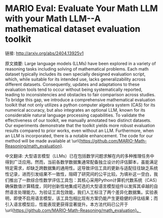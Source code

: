 # MARIO Eval: Evaluate Your Math LLM with your Math LLM--A mathematical dataset evaluation toolkit

链接: http://arxiv.org/abs/2404.13925v1

原文摘要:
Large language models (LLMs) have been explored in a variety of reasoning
tasks including solving of mathematical problems. Each math dataset typically
includes its own specially designed evaluation script, which, while suitable
for its intended use, lacks generalizability across different datasets.
Consequently, updates and adaptations to these evaluation tools tend to occur
without being systematically reported, leading to inconsistencies and obstacles
to fair comparison across studies. To bridge this gap, we introduce a
comprehensive mathematical evaluation toolkit that not only utilizes a python
computer algebra system (CAS) for its numerical accuracy, but also integrates
an optional LLM, known for its considerable natural language processing
capabilities. To validate the effectiveness of our toolkit, we manually
annotated two distinct datasets. Our experiments demonstrate that the toolkit
yields more robust evaluation results compared to prior works, even without an
LLM. Furthermore, when an LLM is incorporated, there is a notable enhancement.
The code for our method will be made available at
\url{https://github.com/MARIO-Math-Reasoning/math_evaluation}.

中文翻译:
大型语言模型（LLMs）已在包括数学问题求解在内的多种推理任务中得到广泛应用。然而，当前各数学数据集通常配备独立设计的评估脚本，虽能满足特定需求，却缺乏跨数据集的通用性。这导致评估工具的更新与适配往往缺乏系统性记录，进而引发结果不一致性，阻碍了研究间的公平比较。为填补这一空白，我们推出了一款综合性数学评估工具包：其核心采用Python计算机代数系统（CAS）确保数值计算精度，同时创新性地集成可选的大型语言模型组件以发挥其卓越的自然语言处理能力。为验证工具包效能，我们人工标注了两个差异化数据集。实验表明，即使不启用语言模型，该工具包相比现有方案仍能产生更稳健的评估结果；而引入语言模型后，性能表现更获得显著提升。本方法代码已公开于\url{https://github.com/MARIO-Math-Reasoning/math_evaluation}。
